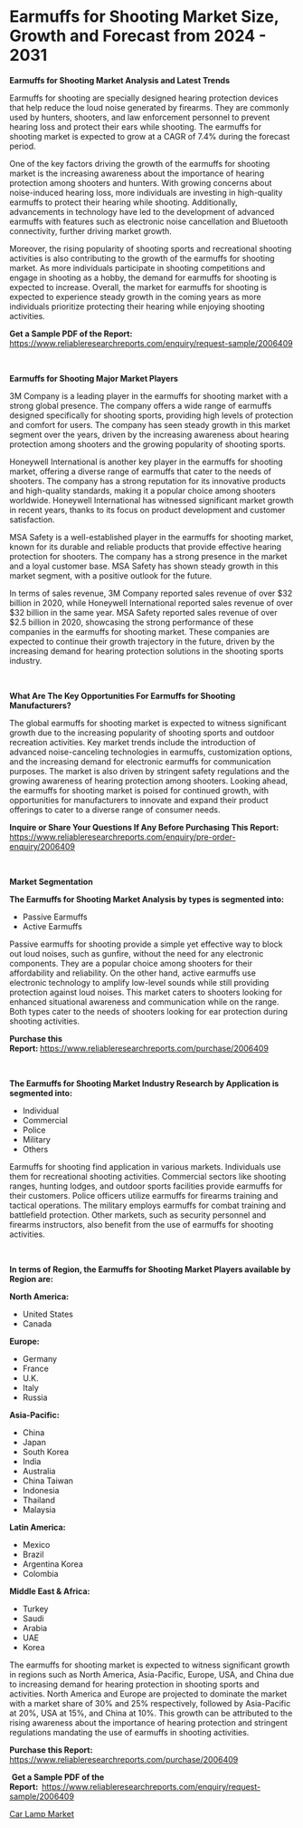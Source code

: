 <p><h1>Earmuffs for Shooting Market Size, Growth and Forecast from 2024 - 2031</h1></p><p><strong>Earmuffs for Shooting Market Analysis and Latest Trends</strong></p>
<p><p>Earmuffs for shooting are specially designed hearing protection devices that help reduce the loud noise generated by firearms. They are commonly used by hunters, shooters, and law enforcement personnel to prevent hearing loss and protect their ears while shooting. The earmuffs for shooting market is expected to grow at a CAGR of 7.4% during the forecast period.</p><p>One of the key factors driving the growth of the earmuffs for shooting market is the increasing awareness about the importance of hearing protection among shooters and hunters. With growing concerns about noise-induced hearing loss, more individuals are investing in high-quality earmuffs to protect their hearing while shooting. Additionally, advancements in technology have led to the development of advanced earmuffs with features such as electronic noise cancellation and Bluetooth connectivity, further driving market growth.</p><p>Moreover, the rising popularity of shooting sports and recreational shooting activities is also contributing to the growth of the earmuffs for shooting market. As more individuals participate in shooting competitions and engage in shooting as a hobby, the demand for earmuffs for shooting is expected to increase. Overall, the market for earmuffs for shooting is expected to experience steady growth in the coming years as more individuals prioritize protecting their hearing while enjoying shooting activities.</p></p>
<p><strong>Get a Sample PDF of the Report:&nbsp;</strong> <a href="https://www.reliableresearchreports.com/enquiry/request-sample/2006409">https://www.reliableresearchreports.com/enquiry/request-sample/2006409</a></p>
<p>&nbsp;</p>
<p><strong>Earmuffs for Shooting Major Market Players</strong></p>
<p><p>3M Company is a leading player in the earmuffs for shooting market with a strong global presence. The company offers a wide range of earmuffs designed specifically for shooting sports, providing high levels of protection and comfort for users. The company has seen steady growth in this market segment over the years, driven by the increasing awareness about hearing protection among shooters and the growing popularity of shooting sports.</p><p>Honeywell International is another key player in the earmuffs for shooting market, offering a diverse range of earmuffs that cater to the needs of shooters. The company has a strong reputation for its innovative products and high-quality standards, making it a popular choice among shooters worldwide. Honeywell International has witnessed significant market growth in recent years, thanks to its focus on product development and customer satisfaction.</p><p>MSA Safety is a well-established player in the earmuffs for shooting market, known for its durable and reliable products that provide effective hearing protection for shooters. The company has a strong presence in the market and a loyal customer base. MSA Safety has shown steady growth in this market segment, with a positive outlook for the future.</p><p>In terms of sales revenue, 3M Company reported sales revenue of over $32 billion in 2020, while Honeywell International reported sales revenue of over $32 billion in the same year. MSA Safety reported sales revenue of over $2.5 billion in 2020, showcasing the strong performance of these companies in the earmuffs for shooting market. These companies are expected to continue their growth trajectory in the future, driven by the increasing demand for hearing protection solutions in the shooting sports industry.</p></p>
<p>&nbsp;</p>
<p><strong>What Are The Key Opportunities For Earmuffs for Shooting Manufacturers?</strong></p>
<p><p>The global earmuffs for shooting market is expected to witness significant growth due to the increasing popularity of shooting sports and outdoor recreation activities. Key market trends include the introduction of advanced noise-canceling technologies in earmuffs, customization options, and the increasing demand for electronic earmuffs for communication purposes. The market is also driven by stringent safety regulations and the growing awareness of hearing protection among shooters. Looking ahead, the earmuffs for shooting market is poised for continued growth, with opportunities for manufacturers to innovate and expand their product offerings to cater to a diverse range of consumer needs.</p></p>
<p><strong>Inquire or Share Your Questions If Any Before Purchasing This Report:</strong> <a href="https://www.reliableresearchreports.com/enquiry/pre-order-enquiry/2006409">https://www.reliableresearchreports.com/enquiry/pre-order-enquiry/2006409</a></p>
<p>&nbsp;</p>
<p><strong>Market Segmentation</strong></p>
<p><strong>The Earmuffs for Shooting Market Analysis by types is segmented into:</strong></p>
<p><ul><li>Passive Earmuffs</li><li>Active Earmuffs</li></ul></p>
<p><p>Passive earmuffs for shooting provide a simple yet effective way to block out loud noises, such as gunfire, without the need for any electronic components. They are a popular choice among shooters for their affordability and reliability. On the other hand, active earmuffs use electronic technology to amplify low-level sounds while still providing protection against loud noises. This market caters to shooters looking for enhanced situational awareness and communication while on the range. Both types cater to the needs of shooters looking for ear protection during shooting activities.</p></p>
<p><strong>Purchase this Report:&nbsp;</strong><a href="https://www.reliableresearchreports.com/purchase/2006409">https://www.reliableresearchreports.com/purchase/2006409</a></p>
<p>&nbsp;</p>
<p><strong>The Earmuffs for Shooting Market Industry Research by Application is segmented into:</strong></p>
<p><ul><li>Individual</li><li>Commercial</li><li>Police</li><li>Military</li><li>Others</li></ul></p>
<p><p>Earmuffs for shooting find application in various markets. Individuals use them for recreational shooting activities. Commercial sectors like shooting ranges, hunting lodges, and outdoor sports facilities provide earmuffs for their customers. Police officers utilize earmuffs for firearms training and tactical operations. The military employs earmuffs for combat training and battlefield protection. Other markets, such as security personnel and firearms instructors, also benefit from the use of earmuffs for shooting activities.</p></p>
<p>&nbsp;</p>
<p><strong>In terms of Region, the Earmuffs for Shooting Market Players available by Region are:</strong></p>
<p>
    <p> <strong> North America: </strong>
        <ul>
            <li>United States</li>
            <li>Canada</li>
        </ul>
        </p> 
    <p> <strong> Europe: </strong>
        <ul>
            <li>Germany</li>
            <li>France</li>
            <li>U.K.</li>
            <li>Italy</li>
            <li>Russia</li>
        </ul>
        </p> 
    <p> <strong> Asia-Pacific: </strong>
        <ul>
            <li>China</li>
            <li>Japan</li>
            <li>South Korea</li>
            <li>India</li>
            <li>Australia</li>
            <li>China Taiwan</li>
            <li>Indonesia</li>
            <li>Thailand</li>
            <li>Malaysia</li>
        </ul>
        </p> 
    <p> <strong> Latin America: </strong>
        <ul>
            <li>Mexico</li>
            <li>Brazil</li>
            <li>Argentina Korea</li>
            <li>Colombia</li>
        </ul>
        </p> 
    <p> <strong> Middle East & Africa: </strong>
        <ul>
            <li>Turkey</li>
            <li>Saudi</li>
            <li>Arabia</li>
            <li>UAE</li>
            <li>Korea</li>
        </ul>
    </p>
    </p>
<p><p>The earmuffs for shooting market is expected to witness significant growth in regions such as North America, Asia-Pacific, Europe, USA, and China due to increasing demand for hearing protection in shooting sports and activities. North America and Europe are projected to dominate the market with a market share of 30% and 25% respectively, followed by Asia-Pacific at 20%, USA at 15%, and China at 10%. This growth can be attributed to the rising awareness about the importance of hearing protection and stringent regulations mandating the use of earmuffs in shooting activities.</p></p>
<p><strong>Purchase this Report: </strong><a href="https://www.reliableresearchreports.com/purchase/2006409">https://www.reliableresearchreports.com/purchase/2006409</a></p>
<p>&nbsp;<strong>Get a Sample PDF of the Report:&nbsp;&nbsp;</strong><a href="https://www.reliableresearchreports.com/enquiry/request-sample/2006409">https://www.reliableresearchreports.com/enquiry/request-sample/2006409</a></p>
<p><strong></strong></p>
<p><p><a href="https://fearless-okapi-6c8.notion.site/Car-Lamp-Market-Growth-Market-Trends-COVID-19-Impact-and-Forecasts-for-period-from-2024-2031-b8d30b8314d14cc68131e1c326b17351">Car Lamp Market</a></p></p>
